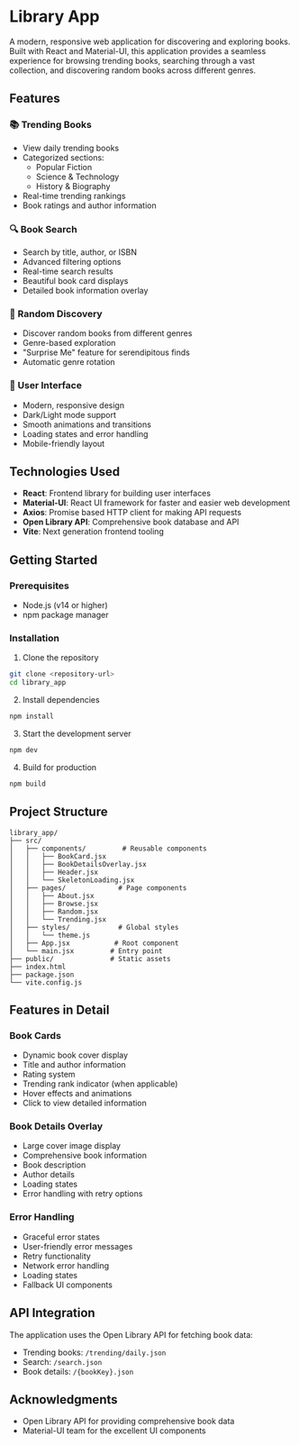 # Library App

A modern, responsive web application for discovering and exploring books. Built with React and Material-UI, this application provides a seamless experience for browsing trending books, searching through a vast collection, and discovering random books across different genres.

## Features

### 📚 Trending Books
- View daily trending books
- Categorized sections:
  - Popular Fiction
  - Science & Technology
  - History & Biography
- Real-time trending rankings
- Book ratings and author information

### 🔍 Book Search
- Search by title, author, or ISBN
- Advanced filtering options
- Real-time search results
- Beautiful book card displays
- Detailed book information overlay 

### 🎲 Random Discovery
- Discover random books from different genres
- Genre-based exploration
- "Surprise Me" feature for serendipitous finds
- Automatic genre rotation

### 💫 User Interface
- Modern, responsive design
- Dark/Light mode support
- Smooth animations and transitions
- Loading states and error handling
- Mobile-friendly layout

## Technologies Used

- **React**: Frontend library for building user interfaces
- **Material-UI**: React UI framework for faster and easier web development
- **Axios**: Promise based HTTP client for making API requests
- **Open Library API**: Comprehensive book database and API
- **Vite**: Next generation frontend tooling

## Getting Started

### Prerequisites
- Node.js (v14 or higher)
- npm package manager

### Installation

1. Clone the repository
```bash
git clone <repository-url>
cd library_app
```

2. Install dependencies
```bash
npm install
```

3. Start the development server
```bash
npm dev
```

4. Build for production
```bash
npm build
```

## Project Structure

```
library_app/
├── src/
│   ├── components/         # Reusable components
│   │   ├── BookCard.jsx
│   │   ├── BookDetailsOverlay.jsx
│   │   ├── Header.jsx
│   │   └── SkeletonLoading.jsx
│   ├── pages/             # Page components
│   │   ├── About.jsx
│   │   ├── Browse.jsx
│   │   ├── Random.jsx
│   │   └── Trending.jsx
│   ├── styles/            # Global styles
│   │   └── theme.js
│   ├── App.jsx           # Root component
│   └── main.jsx         # Entry point
├── public/              # Static assets
├── index.html
├── package.json
└── vite.config.js
```

## Features in Detail

### Book Cards
- Dynamic book cover display
- Title and author information
- Rating system
- Trending rank indicator (when applicable)
- Hover effects and animations
- Click to view detailed information

### Book Details Overlay
- Large cover image display
- Comprehensive book information
- Book description
- Author details
- Loading states
- Error handling with retry options

### Error Handling
- Graceful error states
- User-friendly error messages
- Retry functionality
- Network error handling
- Loading states
- Fallback UI components

## API Integration

The application uses the Open Library API for fetching book data:
- Trending books: `/trending/daily.json`
- Search: `/search.json`
- Book details: `/{bookKey}.json`

## Acknowledgments

- Open Library API for providing comprehensive book data
- Material-UI team for the excellent UI components
